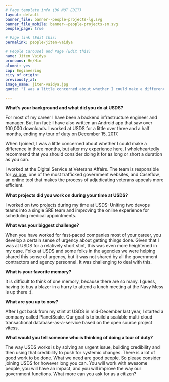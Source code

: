 ```yaml
---
# Page template info (DO NOT EDIT)
layout: default
banner_file: banner--people-projects-lg.svg
banner_file_mobile: banner--people-projects-sm.svg
people_page: true

# Page link (Edit this)
permalink: people/jiten-vaidya

# People Carousel and Page (Edit this)
name: Jiten Vaidya
pronouns: He/Him
alumni: yes
cop: Engineering
city_of_origin:
previously_at:  
image_name: jiten-vaidya.jpg
quote: "I was a little concerned about whether I could make a difference in three months, but after my experience here, I wholeheartedly recommend that you should consider doing it for as long or short a duration as you can."

---
```


**What’s your background and what did you do at USDS?**

For most of my career I have been a backend infrastructure engineer and manager. But fun fact: I have also written an Android app that saw over 100,000 downloads. I worked at USDS for a little over three and a half months, ending my tour of duty on December 15, 2017.

When I joined, I was a little concerned about whether I could make a difference in three months, but after my experience here, I wholeheartedly recommend that you should consider doing it for as long or short a duration as you can.

I worked at the Digital Service at Veterans Affairs. The team is responsible for [va.gov](https://www.va.gov/), one of the most trafficked government websites, and Caseflow, an online tool that makes the process of adjudicating veterans appeals more efficient.

**What projects did you work on during your time at USDS?**

I worked on two projects during my time at USDS: Uniting two devops teams into a single SRE team and improving the online experience for scheduling medical appointments.

**What was your biggest challenge?**

When you have worked for fast-paced companies most of your career, you develop a certain sense of urgency about getting things done. Given that I was at USDS for a relatively short stint, this was even more heightened in my case. Folks at USDS and some folks in the agencies we were helping shared this sense of urgency, but it was not shared by all the government contractors and agency personnel. It was challenging to deal with this.

**What is your favorite memory?**

It is difficult to think of one memory, because there are so many. I guess, having to buy a blazer in a hurry to attend a lunch meeting at the Navy Mess is up there :).

**What are you up to now?**

After I got back from my stint at USDS in mid-December last year, I started a company called PlanetScale. Our goal is to build a scalable multi-cloud transactional database-as-a-service based on the open source project vitess.

**What would you tell someone who is thinking of doing a tour of duty?**

The way USDS works is by solving an urgent issue, building credibility and then using that credibility to push for systemic changes. There is a lot of good work to be done. What we need are good people. So please consider joining USDS for however long you can. You will work with awesome people, you will have an impact, and you will improve the way our government functions. What more can you ask for as a citizen?
